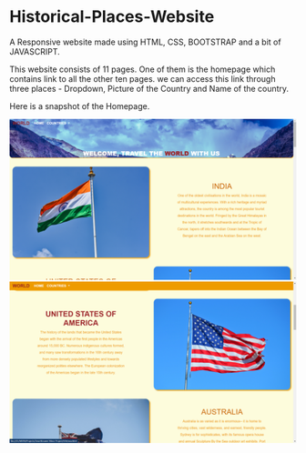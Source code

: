 # Historical-Places-Website
A Responsive website made using HTML, CSS, BOOTSTRAP and a bit of JAVASCRIPT.

This website consists of 11 pages.
One of them is the homepage which contains link to all the other ten pages. we can access this link through three places - Dropdown, Picture of the Country and Name of the country.

Here is a snapshot of the Homepage.

<img src = "ss1.png">
<img src = "ss2.png">
<img src = "ss3.png>

